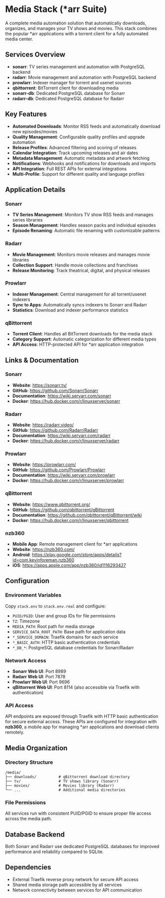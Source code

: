 # Media Stack (*arr Suite)

A complete media automation solution that automatically downloads, organizes, and manages your TV shows and movies. This stack combines the popular *arr applications with a torrent client for a fully automated media center.

## Services Overview

- **sonarr**: TV series management and automation with PostgreSQL backend
- **radarr**: Movie management and automation with PostgreSQL backend  
- **prowlarr**: Indexer manager for torrent and usenet sources
- **qbittorrent**: BitTorrent client for downloading media
- **sonarr-db**: Dedicated PostgreSQL database for Sonarr
- **radarr-db**: Dedicated PostgreSQL database for Radarr

## Key Features

- **Automated Downloads**: Monitor RSS feeds and automatically download new episodes/movies
- **Quality Management**: Configurable quality profiles and upgrade automation
- **Release Profiles**: Advanced filtering and scoring of releases
- **Calendar Integration**: Track upcoming releases and air dates
- **Metadata Management**: Automatic metadata and artwork fetching
- **Notifications**: Webhooks and notifications for downloads and imports
- **API Integration**: Full REST APIs for external integrations
- **Multi-Profile**: Support for different quality and language profiles

## Application Details

### Sonarr
- **TV Series Management**: Monitors TV show RSS feeds and manages series libraries
- **Season Management**: Handles season packs and individual episodes
- **Episode Renaming**: Automatic file renaming with customizable patterns

### Radarr  
- **Movie Management**: Monitors movie releases and manages movie libraries
- **Collection Support**: Handle movie collections and franchises
- **Release Monitoring**: Track theatrical, digital, and physical releases

### Prowlarr
- **Indexer Management**: Central management for all torrent/usenet indexers
- **Sync to Apps**: Automatically syncs indexers to Sonarr and Radarr
- **Statistics**: Download and indexer performance statistics

### qBittorrent
- **Torrent Client**: Handles all BitTorrent downloads for the media stack
- **Category Support**: Automatic categorization for different media types
- **API Access**: HTTP-protected API for *arr application integration

## Links & Documentation

### Sonarr
- **Website**: https://sonarr.tv/
- **GitHub**: https://github.com/Sonarr/Sonarr
- **Documentation**: https://wiki.servarr.com/sonarr
- **Docker**: https://hub.docker.com/r/linuxserver/sonarr

### Radarr
- **Website**: https://radarr.video/
- **GitHub**: https://github.com/Radarr/Radarr
- **Documentation**: https://wiki.servarr.com/radarr
- **Docker**: https://hub.docker.com/r/linuxserver/radarr

### Prowlarr
- **Website**: https://prowlarr.com/
- **GitHub**: https://github.com/Prowlarr/Prowlarr
- **Documentation**: https://wiki.servarr.com/prowlarr
- **Docker**: https://hub.docker.com/r/linuxserver/prowlarr

### qBittorrent
- **Website**: https://www.qbittorrent.org/
- **GitHub**: https://github.com/qbittorrent/qBittorrent
- **Documentation**: https://github.com/qbittorrent/qBittorrent/wiki
- **Docker**: https://hub.docker.com/r/linuxserver/qbittorrent

### nzb360
- **Mobile App**: Remote management client for *arr applications
- **Website**: https://nzb360.com/
- **Android**: https://play.google.com/store/apps/details?id=com.kevinforeman.nzb360
- **iOS**: https://apps.apple.com/app/nzb360/id1116293427

## Configuration

### Environment Variables
Copy `stack.env` to `stack.env.real` and configure:

- `PUID/PGID`: User and group IDs for file permissions
- `TZ`: Timezone
- `MEDIA_PATH`: Root path for media storage
- `SERVICE_DATA_ROOT_PATH`: Base path for application data
- `*_SERVICE_DOMAIN`: Traefik domains for each service
- `*_BASIC_AUTH`: HTTP basic authentication credentials
- `*_DB_*`: PostgreSQL database credentials for Sonarr/Radarr

### Network Access
- **Sonarr Web UI**: Port 8989
- **Radarr Web UI**: Port 7878
- **Prowlarr Web UI**: Port 9696
- **qBittorrent Web UI**: Port 8114 (also accessible via Traefik with authentication)

### API Access
API endpoints are exposed through Traefik with HTTP basic authentication for secure external access. These APIs are configured for integration with **nzb360**, a mobile app for managing *arr applications and download clients remotely.

## Media Organization

### Directory Structure
```
/media/
├── downloads/          # qBittorrent download directory
├── tv/                 # TV shows library (Sonarr)
├── movies/             # Movies library (Radarr)
└── ...                 # Additional media directories
```

### File Permissions
All services run with consistent PUID/PGID to ensure proper file access across the media path.

## Database Backend

Both Sonarr and Radarr use dedicated PostgreSQL databases for improved performance and reliability compared to SQLite.

## Dependencies

- External Traefik reverse proxy network for secure API access
- Shared media storage path accessible by all services
- Network connectivity between services for API communication
